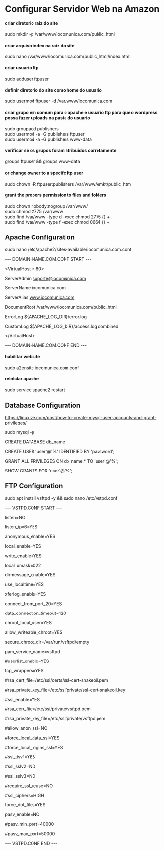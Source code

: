 # Configurar Servidor Web na Amazon

#### criar diretorio raiz do site
sudo mkdir -p /var/www/iocomunica.com/public_html

#### criar arquivo index na raiz do site
sudo nano /var/www/iocomunica.com/public_html/index.html

#### criar usuario ftp
sudo adduser ftpuser

#### definir diretorio do site como home do usuario
sudo usermod ftpuser -d /var/www/iocomunica.com

#### criar grupo em comum para o apache e usuario ftp para que o wordpress possa fazer uploads na pasta do usuario
sudo groupadd publishers <br>
sudo usermod -a -G publishers ftpuser <br>
sudo usermod -a -G publishers www-data

#### verificar se os grupos foram atribuidos corretamente
groups ftpuser && groups www-data

#### or change owner to a specifc ftp user
sudo chown -R ftpuser:publishers /var/www/emkt/public_html

#### grant the propers permission to files and folders
sudo chown nobody:nogroup /var/www/ <br>
sudo chmod 2775 /var/www <br>
sudo find /var/www -type d -exec chmod 2775 {} + <br>
sudo find /var/www -type f -exec chmod 0664 {} +


## Apache Configuration
sudo nano /etc/apache2/sites-available/iocomunica.com.conf

--- DOMAIN-NAME.COM.CONF START ---

\<VirtualHost *:80>
  
  ServerAdmin suporte@iocomunica.com
  
  ServerName iocomunica.com
  
  ServerAlias www.iocomunica.com
  
  DocumentRoot /var/www/iocomunica.com/public_html
  
  ErrorLog ${APACHE_LOG_DIR}/error.log
  
  CustomLog ${APACHE_LOG_DIR}/access.log combined
  
\</VirtualHost>

--- DOMAIN-NAME.COM.CONF END ---


#### habilitar website 
sudo a2ensite iocomunica.com.conf

#### reiniciar apache
sudo service apache2 restart



## Database Configuration
https://linuxize.com/post/how-to-create-mysql-user-accounts-and-grant-privileges/

sudo mysql -p

CREATE DATABASE db_name

CREATE USER 'user'@'%' IDENTIFIED BY 'password';

GRANT ALL PRIVILEGES ON db_name.* TO 'user'@'%';

SHOW GRANTS FOR 'user'@'%';


## FTP Configuration
sudo apt install vsftpd -y && sudo nano /etc/vstpd.conf

--- VSTPD.CONF START ---

listen=NO

listen_ipv6=YES

anonymous_enable=YES

local_enable=YES

write_enable=YES

local_umask=022

dirmessage_enable=YES

use_localtime=YES

xferlog_enable=YES

connect_from_port_20=YES

data_connection_timeout=120

chroot_local_user=YES

allow_writeable_chroot=YES

secure_chroot_dir=/var/run/vsftpd/empty

pam_service_name=vsftpd

#userlist_enable=YES

tcp_wrappers=YES

#rsa_cert_file=/etc/ssl/certs/ssl-cert-snakeoil.pem

#rsa_private_key_file=/etc/ssl/private/ssl-cert-snakeoil.key

#ssl_enable=YES

#rsa_cert_file=/etc/ssl/private/vsftpd.pem

#rsa_private_key_file=/etc/ssl/private/vsftpd.pem

#allow_anon_ssl=NO

#force_local_data_ssl=YES

#force_local_logins_ssl=YES

#ssl_tlsv1=YES

#ssl_sslv2=NO

#ssl_sslv3=NO

#require_ssl_reuse=NO

#ssl_ciphers=HIGH

force_dot_files=YES

pasv_enable=NO

#pasv_min_port=40000

#pasv_max_port=50000

--- VSTPD.CONF END ---
